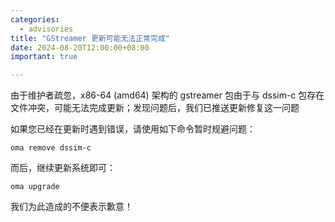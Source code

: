 ```yaml
---
categories:
  - advisories
title: "GStreamer 更新可能无法正常完成"
date: 2024-08-20T12:00:00+08:00
important: true

---
```

由于维护者疏忽，x86-64 (amd64) 架构的 gstreamer 包由于与 dssim-c 包存在文件冲突，可能无法完成更新；发现问题后，我们已推送更新修复这一问题

如果您已经在更新时遇到错误，请使用如下命令暂时规避问题：
```
oma remove dssim-c
```
而后，继续更新系统即可：
```
oma upgrade
```
我们为此造成的不便表示歉意！
